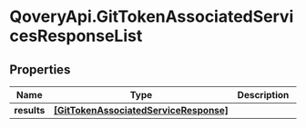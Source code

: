 # QoveryApi.GitTokenAssociatedServicesResponseList

## Properties

Name | Type | Description | Notes
------------ | ------------- | ------------- | -------------
**results** | [**[GitTokenAssociatedServiceResponse]**](GitTokenAssociatedServiceResponse.md) |  | [optional] 


